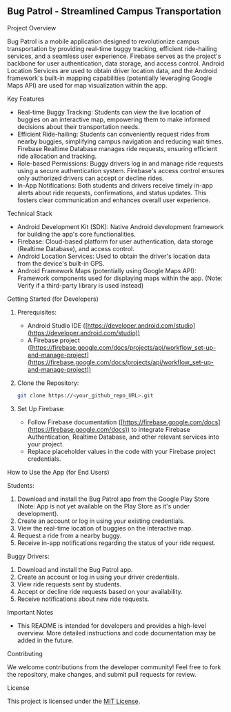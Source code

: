 ## Bug Patrol - Streamlined Campus Transportation

Project Overview

Bug Patrol is a mobile application designed to revolutionize campus transportation by providing real-time buggy tracking, efficient ride-hailing services, and a seamless user experience. Firebase serves as the project's backbone for user authentication, data storage, and access control. Android Location Services are used to obtain driver location data, and the Android framework's built-in mapping capabilities (potentially leveraging Google Maps API) are used for map visualization within the app.

Key Features

* Real-time Buggy Tracking: Students can view the live location of buggies on an interactive map, empowering them to make informed decisions about their transportation needs.
* Efficient Ride-hailing: Students can conveniently request rides from nearby buggies, simplifying campus navigation and reducing wait times. Firebase Realtime Database manages ride requests, ensuring efficient ride allocation and tracking.
* Role-based Permissions: Buggy drivers log in and manage ride requests using a secure authentication system. Firebase's access control ensures only authorized drivers can accept or decline rides.
* In-App Notifications: Both students and drivers receive timely in-app alerts about ride requests, confirmations, and status updates. This fosters clear communication and enhances overall user experience.

Technical Stack

* Android Development Kit (SDK): Native Android development framework for building the app's core functionalities.
* Firebase: Cloud-based platform for user authentication, data storage (Realtime Database), and access control.
* Android Location Services: Used to obtain the driver's location data from the device's built-in GPS.
* Android Framework Maps (potentially using Google Maps API): Framework components used for displaying maps within the app. (Note: Verify if a third-party library is used instead)

Getting Started (for Developers)

1. Prerequisites:
    - Android Studio IDE ([https://developer.android.com/studio](https://developer.android.com/studio))
    - A Firebase project ([https://firebase.google.com/docs/projects/api/workflow_set-up-and-manage-project](https://firebase.google.com/docs/projects/api/workflow_set-up-and-manage-project))

2. Clone the Repository:
   ```bash
   git clone https://<your_github_repo_URL>.git
   ```

3. Set Up Firebase:
    - Follow Firebase documentation ([https://firebase.google.com/docs](https://firebase.google.com/docs)) to integrate Firebase Authentication, Realtime Database, and other relevant services into your project.
    - Replace placeholder values in the code with your Firebase project credentials.

How to Use the App (for End Users)

Students:

1. Download and install the Bug Patrol app from the Google Play Store (Note: App is not yet available on the Play Store as it's under development).
2. Create an account or log in using your existing credentials.
3. View the real-time location of buggies on the interactive map.
4. Request a ride from a nearby buggy.
5. Receive in-app notifications regarding the status of your ride request.

Buggy Drivers:

1. Download and install the Bug Patrol app.
2. Create an account or log in using your driver credentials.
3. View ride requests sent by students.
4. Accept or decline ride requests based on your availability.
5. Receive notifications about new ride requests.

Important Notes

* This README is intended for developers and provides a high-level overview. More detailed instructions and code documentation may be added in the future.

Contributing

We welcome contributions from the developer community! Feel free to fork the repository, make changes, and submit pull requests for review.

License

This project is licensed under the [MIT License](https://choosealicense.com/licenses/mit/).
